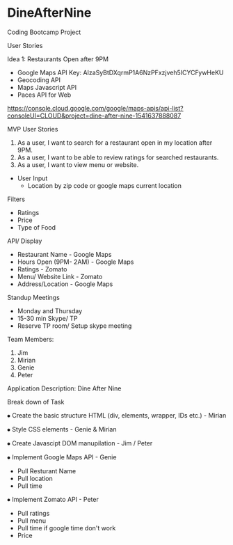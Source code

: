 # DineAfterNine
Coding Bootcamp Project

User Stories

Idea 1: Restaurants Open after 9PM
- Google Maps API Key: AIzaSyBtDXqrmP1A6NzPFxzjveh5ICYCFywHeKU
- Geocoding API
- Maps Javascript API
- Paces API for Web

https://console.cloud.google.com/google/maps-apis/api-list?consoleUI=CLOUD&project=dine-after-nine-1541637888087


MVP User Stories
1. As a user, I want to search for a restaurant open in my location after 9PM.
2. As a user, I want to be able to review ratings for searched restaurants.
3. As a user, I want to view menu or website.

- User Input
  - Location by zip code or google maps current location
  
Filters
 - Ratings
 - Price
 - Type of Food

API/ Display
 - Restaurant Name - Google Maps
 - Hours Open (9PM- 2AM) - Google Maps
 - Ratings - Zomato
 - Menu/ Website Link - Zomato
 - Address/Location - Google Maps
  

Standup Meetings
  - Monday and Thursday
  - 15-30 min Skype/ TP
  - Reserve TP room/ Setup skype meeting 

Team Members:
1. Jim 
2. Mirian
3. Genie
4. Peter

Application Description:
Dine After Nine 

Break down of Task
 
 <!-- Front End -->

⦁ Create the basic structure HTML (div, elements, wrapper, IDs etc.) - Mirian

⦁ Style CSS elements  - Genie & Mirian

⦁ Create Javascipt DOM manupilation - Jim / Peter

 <!-- Back End -->

⦁	Implement Google Maps API - Genie  
- Pull Resturant Name
- Pull location
- Pull time

⦁	Implement Zomato API - Peter
- Pull ratings
- Pull menu
- Pull time if google time don't work
- Price







